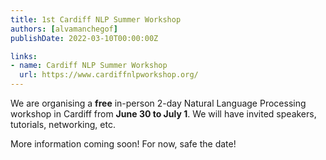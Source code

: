 ```yaml
---
title: 1st Cardiff NLP Summer Workshop
authors: [alvamanchegof]
publishDate: 2022-03-10T00:00:00Z

links:
- name: Cardiff NLP Summer Workshop
  url: https://www.cardiffnlpworkshop.org/
---
```


We are organising a **free** in-person 2-day Natural Language Processing workshop in Cardiff from **June 30 to July 1**. We will have invited speakers, tutorials, networking, etc.

More information coming soon! For now, safe the date!